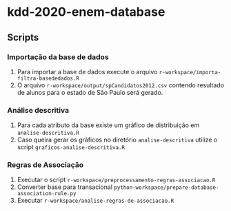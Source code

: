 # kdd-2020-enem-database



## Scripts

### Importação da base de dados

1. Para importar a base de dados execute o arquivo `r-workspace/importa-filtra-basededados.R`
2. O arquivo `r-workspace/output/spCandidatos2012.csv` contendo resultado de alunos para o estado de São Paulo será gerado.

### Análise descritiva

1. Para cada atributo da base existe um gráfico de distribuição em `analise-descritiva.R`
2. Caso queira gerar os gráficos no diretório `analise-descritiva` utilize o script `graficos-analise-descritiva.R`

### Regras de Associação

1. Executar o script `r-workspace/preprocessamento-regras-associacao.R`
2. Converter base para transacional `python-workspace/prepare-database-association-rule.py`
3. Executar `r-workspace/analise-regras-de-associacao.R`
